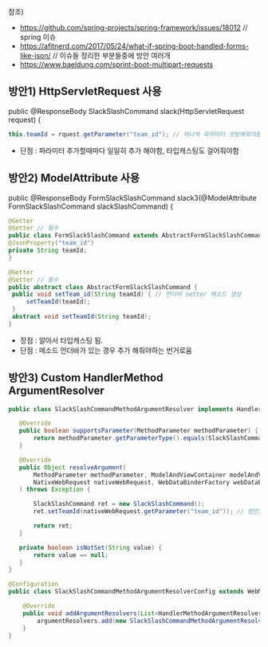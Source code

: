 참조)
- https://github.com/spring-projects/spring-framework/issues/18012 // spring 이슈
- https://afitnerd.com/2017/05/24/what-if-spring-boot-handled-forms-like-json/ // 이슈들 정리한 부분들중에 방안 여러개
- https://www.baeldung.com/sprint-boot-multipart-requests

## 방안1) HttpServletRequest 사용
public @ResponseBody SlackSlashCommand slack(HttpServletRequest request) { 
```java
this.teamId = rquest.getParameter("team_id"); // 하나씩 파라미터 셋팅해줘야함
```
- 단점 : 파라미터 추가할때마다 일일히 추가 해야함, 타입캐스팅도 걸어줘야함

## 방안2) ModelAttribute 사용
 public @ResponseBody FormSlackSlashCommand slack3(@ModelAttribute FormSlackSlashCommand slackSlashCommand) {
  ```java
 @Getter
 @Setter // 필수
 public class FormSlackSlashCommand extends AbstractFormSlackSlashCommand {
  @JsonProperty("team_id")
  private String teamId;
}
 ```
 ```java
 @Getter
 @Setter // 필수
public abstract class AbstractFormSlackSlashCommand {
  public void setTeam_id(String teamId) { // 언더바 setter 메소드 생성
      setTeamId(teamId);
  }
  abstract void setTeamId(String teamId);
}
 ```
 - 장점 : 알아서 타입캐스팅 됨.
 - 단점 : 메소드 언더바가 있는 경우 추가 해줘야하는 번거로움
 
 ## 방안3) Custom HandlerMethod ArgumentResolver
 ```java
 public class SlackSlashCommandMethodArgumentResolver implements HandlerMethodArgumentResolver {

    @Override
    public boolean supportsParameter(MethodParameter methodParameter) {
        return methodParameter.getParameterType().equals(SlackSlashCommand.class);
    }

    @Override
    public Object resolveArgument(
        MethodParameter methodParameter, ModelAndViewContainer modelAndViewContainer,
        NativeWebRequest nativeWebRequest, WebDataBinderFactory webDataBinderFactory
    ) throws Exception {

        SlackSlashCommand ret = new SlackSlashCommand();
        ret.setTeamId(nativeWebRequest.getParameter("team_id")); // 방안1처럼 또 걸어줘야함

        return ret;
    }

    private boolean isNotSet(String value) {
        return value == null;
    }
}
```
```java
@Configuration
public class SlackSlashCommandMethodArgumentResolverConfig extends WebMvcConfigurerAdapter {

    @Override
    public void addArgumentResolvers(List<HandlerMethodArgumentResolver> argumentResolvers) {
        argumentResolvers.add(new SlackSlashCommandMethodArgumentResolver());
    }
}
```
